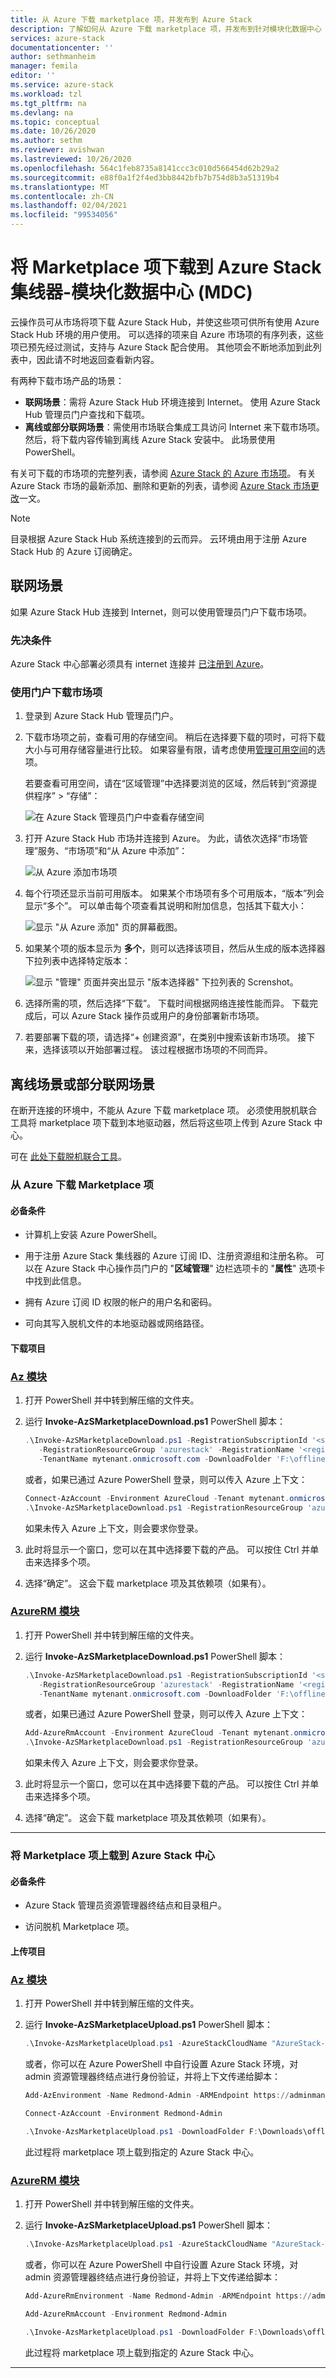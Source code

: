 ```yaml
---
title: 从 Azure 下载 marketplace 项，并发布到 Azure Stack
description: 了解如何从 Azure 下载 marketplace 项，并发布到针对模块化数据中心 (MDC) 的 Azure Stack。
services: azure-stack
documentationcenter: ''
author: sethmanheim
manager: femila
editor: ''
ms.service: azure-stack
ms.workload: tzl
ms.tgt_pltfrm: na
ms.devlang: na
ms.topic: conceptual
ms.date: 10/26/2020
ms.author: sethm
ms.reviewer: avishwan
ms.lastreviewed: 10/26/2020
ms.openlocfilehash: 564c1feb8735a8141ccc3c010d566454d62b29a2
ms.sourcegitcommit: e88f0a1f2f4ed3bb8442bfb7b754d8b3a51319b4
ms.translationtype: MT
ms.contentlocale: zh-CN
ms.lasthandoff: 02/04/2021
ms.locfileid: "99534056"
---
```

# <a name="download-marketplace-items-to-azure-stack-hub---modular-data-center-mdc"></a>将 Marketplace 项下载到 Azure Stack 集线器-模块化数据中心 (MDC)  

云操作员可从市场将项下载 Azure Stack Hub，并使这些项可供所有使用 Azure Stack Hub 环境的用户使用。 可以选择的项来自 Azure 市场项的有序列表，这些项已预先经过测试，支持与 Azure Stack 配合使用。 其他项会不断地添加到此列表中，因此请不时地返回查看新内容。

有两种下载市场产品的场景：

- **联网场景**：需将 Azure Stack Hub 环境连接到 Internet。 使用 Azure Stack Hub 管理员门户查找和下载项。
- **离线或部分联网场景**：需使用市场联合集成工具访问 Internet 来下载市场项。 然后，将下载内容传输到离线 Azure Stack 安装中。 此场景使用 PowerShell。

有关可下载的市场项的完整列表，请参阅 [Azure Stack 的 Azure 市场项](../../operator/azure-stack-marketplace-azure-items.md)。 有关 Azure Stack 市场的最新添加、删除和更新的列表，请参阅 [Azure Stack 市场更改](../../operator/azure-stack-marketplace-changes.md)一文。

> [!NOTE]
> 目录根据 Azure Stack Hub 系统连接到的云而异。 云环境由用于注册 Azure Stack Hub 的 Azure 订阅确定。

## <a name="connected-scenario"></a>联网场景

如果 Azure Stack Hub 连接到 Internet，则可以使用管理员门户下载市场项。

### <a name="prerequisites"></a>先决条件

Azure Stack 中心部署必须具有 internet 连接并 [已注册到 Azure](registration-tzl.md)。

### <a name="use-the-portal-to-download-marketplace-items"></a>使用门户下载市场项

1. 登录到 Azure Stack Hub 管理员门户。

2. 下载市场项之前，查看可用的存储空间。 稍后在选择要下载的项时，可将下载大小与可用存储容量进行比较。 如果容量有限，请考虑使用[管理可用空间](../../operator/azure-stack-manage-storage-shares.md#manage-available-space)的选项。

   若要查看可用空间，请在“区域管理”中选择要浏览的区域，然后转到“资源提供程序” > “存储”：  

   ![在 Azure Stack 管理员门户中查看存储空间](media/azure-stack-download-azure-marketplace-item-tzl/storage.png)

3. 打开 Azure Stack Hub 市场并连接到 Azure。 为此，请依次选择“市场管理”服务、“市场项”和“从 Azure 中添加”：

   ![从 Azure 添加市场项](media/azure-stack-download-azure-marketplace-item-tzl/marketplace.png)

4. 每个行项还显示当前可用版本。 如果某个市场项有多个可用版本，“版本”列会显示“多个”。  可以单击每个项查看其说明和附加信息，包括其下载大小：

   ![显示 "从 Azure 添加" 页的屏幕截图。](media/azure-stack-download-azure-marketplace-item-tzl/add-from-azure-1.png)

5. 如果某个项的版本显示为 **多个**，则可以选择该项目，然后从生成的版本选择器下拉列表中选择特定版本：

   ![显示 "管理" 页面并突出显示 "版本选择器" 下拉列表的 Screnshot。](media/azure-stack-download-azure-marketplace-item-tzl/add-from-azure-3.png)

6. 选择所需的项，然后选择“下载”。 下载时间根据网络连接性能而异。 下载完成后，可以 Azure Stack 操作员或用户的身份部署新市场项。

7. 若要部署下载的项，请选择“+ 创建资源”，在类别中搜索该新市场项。 接下来，选择该项以开始部署过程。 该过程根据市场项的不同而异。

## <a name="disconnected-or-a-partially-connected-scenario"></a>离线场景或部分联网场景

在断开连接的环境中，不能从 Azure 下载 marketplace 项。 必须使用脱机联合工具将 marketplace 项下载到本地驱动器，然后将这些项上传到 Azure Stack 中心。

可在 [此处下载脱机联合工具](../../operator/azure-stack-download-azure-marketplace-item.md?pivots=state-disconnected)。

### <a name="download-marketplace-items-from-azure"></a>从 Azure 下载 Marketplace 项

#### <a name="prerequisites"></a>必备条件

- 计算机上安装 Azure PowerShell。

- 用于注册 Azure Stack 集线器的 Azure 订阅 ID、注册资源组和注册名称。 可以在 Azure Stack 中心操作员门户的 "**区域管理**" 边栏选项卡的 "**属性**" 选项卡中找到此信息。

- 拥有 Azure 订阅 ID 权限的帐户的用户名和密码。

- 可向其写入脱机文件的本地驱动器或网络路径。

#### <a name="download-items"></a>下载项目



### <a name="az-modules"></a>[Az 模块](#tab/az1)

1. 打开 PowerShell 并中转到解压缩的文件夹。

2. 运行 **Invoke-AzSMarketplaceDownload.ps1** PowerShell 脚本：

    ```powershell
    .\Invoke-AzSMarketplaceDownload.ps1 -RegistrationSubscriptionId '<subscription ID>' ` 
       -RegistrationResourceGroup 'azurestack' -RegistrationName '<registration name>' `
       -TenantName mytenant.onmicrosoft.com -DownloadFolder 'F:\offlineSyndication'
    ```

    或者，如果已通过 Azure PowerShell 登录，则可以传入 Azure 上下文：

    ```powershell
    Connect-AzAccount -Environment AzureCloud -Tenant mytenant.onmicrosoft.com 
    .\Invoke-AzSMarketplaceDownload.ps1 -RegistrationResourceGroup 'azurestack' -RegistrationName '<registration name>' -DownloadFolder 'F:\offlineSyndication' -AzureContext $(Get-AzureRMContext)
    ```
    如果未传入 Azure 上下文，则会要求你登录。

3. 此时将显示一个窗口，您可以在其中选择要下载的产品。 可以按住 Ctrl 并单击来选择多个项。

4. 选择“确定”。 这会下载 marketplace 项及其依赖项（如果有）。
### <a name="azurerm-modules"></a>[AzureRM 模块](#tab/azurerm1)

1. 打开 PowerShell 并中转到解压缩的文件夹。

2. 运行 **Invoke-AzSMarketplaceDownload.ps1** PowerShell 脚本：

    ```powershell
    .\Invoke-AzSMarketplaceDownload.ps1 -RegistrationSubscriptionId '<subscription ID>' ` 
       -RegistrationResourceGroup 'azurestack' -RegistrationName '<registration name>' `
       -TenantName mytenant.onmicrosoft.com -DownloadFolder 'F:\offlineSyndication'
    ```

    或者，如果已通过 Azure PowerShell 登录，则可以传入 Azure 上下文：

    ```powershell
    Add-AzureRmAccount -Environment AzureCloud -Tenant mytenant.onmicrosoft.com 
    .\Invoke-AzSMarketplaceDownload.ps1 -RegistrationResourceGroup 'azurestack' -RegistrationName '<registration name>' -DownloadFolder 'F:\offlineSyndication' -AzureContext $(Get-AzureRMContext)
    ```
    如果未传入 Azure 上下文，则会要求你登录。

3. 此时将显示一个窗口，您可以在其中选择要下载的产品。 可以按住 Ctrl 并单击来选择多个项。

4. 选择“确定”。 这会下载 marketplace 项及其依赖项（如果有）。

---

### <a name="upload-marketplace-items-to-azure-stack-hub"></a>将 Marketplace 项上载到 Azure Stack 中心

#### <a name="prerequisites"></a>必备条件

- Azure Stack 管理员资源管理器终结点和目录租户。

- 访问脱机 Marketplace 项。

#### <a name="upload-items"></a>上传项目

### <a name="az-modules"></a>[Az 模块](#tab/az2)

1. 打开 PowerShell 并中转到解压缩的文件夹。

2. 运行 **Invoke-AzSMarketplaceUpload.ps1** PowerShell 脚本：

    ```powershell
    .\Invoke-AzsMarketplaceUpload.ps1 -AzureStackCloudName "AzureStack-Admin" -AzureStackAdminARMEndpoint https://adminmanagement.<region>.<fqdn> -TenantName mytenant.onmicrosoft.com -DownloadFolder F:\offlineSyndication
    ```

    或者，你可以在 Azure PowerShell 中自行设置 Azure Stack 环境，对 admin 资源管理器终结点进行身份验证，并将上下文传递给脚本：

    ```powershell
    Add-AzEnvironment -Name Redmond-Admin -ARMEndpoint https://adminmanagement.redmond.azurestack.corp.microsoft.com

    Connect-AzAccount -Environment Redmond-Admin

    .\Invoke-AzsMarketplaceUpload.ps1 -DownloadFolder F:\Downloads\offlining -AzureContext $(GetAzContext)
    ```

    此过程将 marketplace 项上载到指定的 Azure Stack 中心。

### <a name="azurerm-modules"></a>[AzureRM 模块](#tab/azurerm2)

1. 打开 PowerShell 并中转到解压缩的文件夹。

2. 运行 **Invoke-AzSMarketplaceUpload.ps1** PowerShell 脚本：

    ```powershell
    .\Invoke-AzsMarketplaceUpload.ps1 -AzureStackCloudName "AzureStack-Admin" -AzureStackAdminARMEndpoint https://adminmanagement.<region>.<fqdn> -TenantName mytenant.onmicrosoft.com -DownloadFolder F:\offlineSyndication
    ```

    或者，你可以在 Azure PowerShell 中自行设置 Azure Stack 环境，对 admin 资源管理器终结点进行身份验证，并将上下文传递给脚本：

    ```powershell
    Add-AzureRmEnvironment -Name Redmond-Admin -ARMEndpoint https://adminmanagement.redmond.azurestack.corp.microsoft.com

    Add-AzureRmAccount -Environment Redmond-Admin

    .\Invoke-AzsMarketplaceUpload.ps1 -DownloadFolder F:\Downloads\offlining -AzureContext $(Get-AzureRmContext)
    ```

    此过程将 marketplace 项上载到指定的 Azure Stack 中心。

---